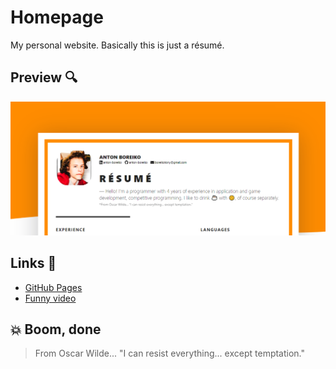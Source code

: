 # Homepage
My personal website. Basically this is just a résumé.

## Preview :mag:
![Image of the Site](https://github.com/professorik/homepage/blob/develop/assets/images/8hizJmluAV.png)

## Links :link:
- [GitHub Pages](https://professorik.github.io/homepage/)
- [Funny video](https://www.youtube.com/watch?v=G1IbRujko-A)

## :boom: Boom, done
> From Oscar Wilde... 
> "I can resist everything... except temptation."
